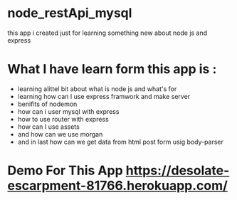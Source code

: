 
# node_restApi_mysql
this app i created just for learning something new about node js and express
# What I have learn form this app is :
- learning alittel bit about what is node js and what's for
- learning how can I use express framwork and make server
- benifits of nodemon
- how can i user mysql with express
- how to use router with express
- how can I use assets
- and how can we use morgan
- and in last how can we get data from html post form usig body-parser


# Demo For This App https://desolate-escarpment-81766.herokuapp.com/
